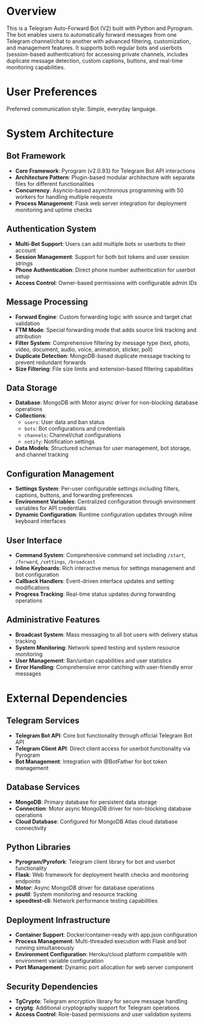 # Overview

This is a Telegram Auto-Forward Bot (V2) built with Python and Pyrogram. The bot enables users to automatically forward messages from one Telegram channel/chat to another with advanced filtering, customization, and management features. It supports both regular bots and userbots (session-based authentication) for accessing private channels, includes duplicate message detection, custom captions, buttons, and real-time monitoring capabilities.

# User Preferences

Preferred communication style: Simple, everyday language.

# System Architecture

## Bot Framework
- **Core Framework**: Pyrogram (v2.0.93) for Telegram Bot API interactions
- **Architecture Pattern**: Plugin-based modular architecture with separate files for different functionalities
- **Concurrency**: Asyncio-based asynchronous programming with 50 workers for handling multiple requests
- **Process Management**: Flask web server integration for deployment monitoring and uptime checks

## Authentication System
- **Multi-Bot Support**: Users can add multiple bots or userbots to their account
- **Session Management**: Support for both bot tokens and user session strings
- **Phone Authentication**: Direct phone number authentication for userbot setup
- **Access Control**: Owner-based permissions with configurable admin IDs

## Message Processing
- **Forward Engine**: Custom forwarding logic with source and target chat validation
- **FTM Mode**: Special forwarding mode that adds source link tracking and attribution
- **Filter System**: Comprehensive filtering by message type (text, photo, video, document, audio, voice, animation, sticker, poll)
- **Duplicate Detection**: MongoDB-based duplicate message tracking to prevent redundant forwards
- **Size Filtering**: File size limits and extension-based filtering capabilities

## Data Storage
- **Database**: MongoDB with Motor async driver for non-blocking database operations
- **Collections**: 
  - `users`: User data and ban status
  - `bots`: Bot configurations and credentials
  - `channels`: Channel/chat configurations
  - `notify`: Notification settings
- **Data Models**: Structured schemas for user management, bot storage, and channel tracking

## Configuration Management
- **Settings System**: Per-user configurable settings including filters, captions, buttons, and forwarding preferences
- **Environment Variables**: Centralized configuration through environment variables for API credentials
- **Dynamic Configuration**: Runtime configuration updates through inline keyboard interfaces

## User Interface
- **Command System**: Comprehensive command set including `/start`, `/forward`, `/settings`, `/broadcast`
- **Inline Keyboards**: Rich interactive menus for settings management and bot configuration
- **Callback Handlers**: Event-driven interface updates and setting modifications
- **Progress Tracking**: Real-time status updates during forwarding operations

## Administrative Features
- **Broadcast System**: Mass messaging to all bot users with delivery status tracking
- **System Monitoring**: Network speed testing and system resource monitoring
- **User Management**: Ban/unban capabilities and user statistics
- **Error Handling**: Comprehensive error catching with user-friendly error messages

# External Dependencies

## Telegram Services
- **Telegram Bot API**: Core bot functionality through official Telegram Bot API
- **Telegram Client API**: Direct client access for userbot functionality via Pyrogram
- **Bot Management**: Integration with @BotFather for bot token management

## Database Services
- **MongoDB**: Primary database for persistent data storage
- **Connection**: Motor async MongoDB driver for non-blocking database operations
- **Cloud Database**: Configured for MongoDB Atlas cloud database connectivity

## Python Libraries
- **Pyrogram/Pyrofork**: Telegram client library for bot and userbot functionality
- **Flask**: Web framework for deployment health checks and monitoring endpoints
- **Motor**: Async MongoDB driver for database operations
- **psutil**: System monitoring and resource tracking
- **speedtest-cli**: Network performance testing capabilities

## Deployment Infrastructure
- **Container Support**: Docker/container-ready with app.json configuration
- **Process Management**: Multi-threaded execution with Flask and bot running simultaneously
- **Environment Configuration**: Heroku/cloud platform compatible with environment variable configuration
- **Port Management**: Dynamic port allocation for web server component

## Security Dependencies
- **TgCrypto**: Telegram encryption library for secure message handling
- **cryptg**: Additional cryptography support for Telegram operations
- **Access Control**: Role-based permissions and user validation systems